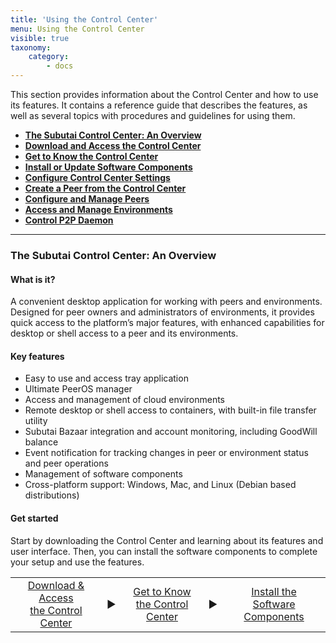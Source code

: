 ```yaml
---
title: 'Using the Control Center'
menu: Using the Control Center
visible: true
taxonomy:
    category:
        - docs
---
```


This section provides information about the Control Center and how to use its features. It contains a reference guide that describes the features, as well as several topics with procedures and guidelines for using them.

* **[The Subutai Control Center: An Overview](#overview)**
* **[Download and Access the Control Center](download-install)**
* **[Get to Know the Control Center](get-to-know)**
* **[Install or Update Software Components](install-update-components)**
* **[Configure Control Center Settings](configure-settings)**
* **[Create a Peer from the Control Center](create-peer)**
* **[Configure and Manage Peers](configure-manage-peers)**
* **[Access and Manage Environments](access-manage-envs)**
* **[Control P2P Daemon](control-p2p)**

***

### <a name="overview"> </a> The Subutai Control Center: An Overview

#### What is it?

A convenient desktop application for working with peers and environments. Designed for peer owners and administrators of environments, it provides quick access to the platform’s major features, with enhanced capabilities for desktop or shell access to a peer and its environments.

#### Key features

* Easy to use and access tray application
* Ultimate PeerOS manager 
* Access and management of cloud environments 
* Remote desktop or shell access to containers, with built-in file transfer utility
* Subutai Bazaar integration and account monitoring, including GoodWill balance
* Event notification for tracking changes in peer or environment status and peer operations
* Management of software components
* Cross-platform support: Windows, Mac, and Linux (Debian based distributions)

#### Get started

Start by downloading the Control Center and learning about its features and user interface. Then, you can install the software components to complete your setup and use the features.

<table>
 <tr rowspan="2" align="center"> 
  <td> 
  <a href="../software-components/control-center/download-install"> Download & Access <br>
the Control Center </a>
  </td>
  <td>▶️</td>
  <td> 
  <a href="../software-components/control-center/get-to-know"> Get to Know <br> the
Control Center </a>
  </td>
  <td>▶️</td>
  <td>
  <a href="../software-components/control-center/install-update-components"> Install the <br> Software Components </a>
  </td>
 </tr>
</table>

